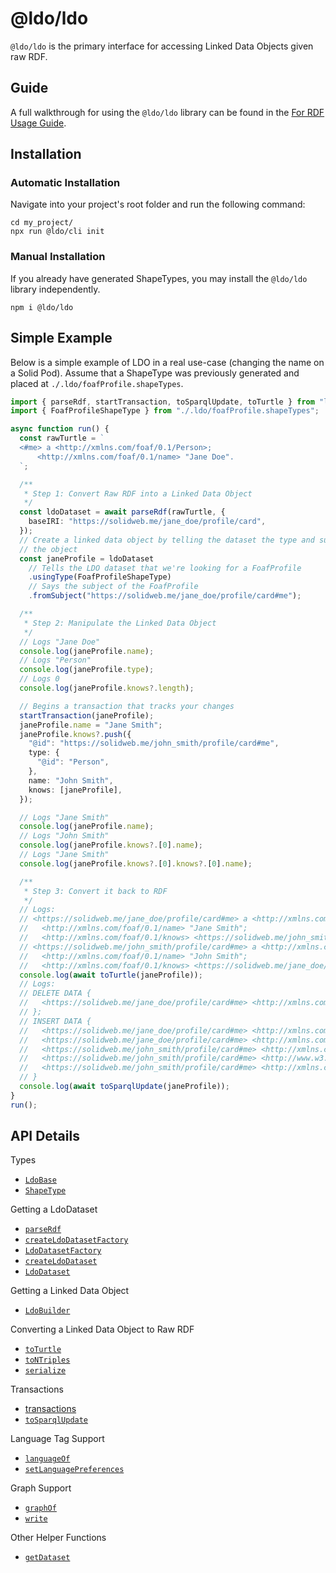 # @ldo/ldo

`@ldo/ldo` is the primary interface for accessing Linked Data Objects given raw RDF.

## Guide

A full walkthrough for using the `@ldo/ldo` library can be found in the [For RDF Usage Guide](https://ldo.js.org/raw_rdf/).

## Installation

### Automatic Installation

Navigate into your project's root folder and run the following command:
```
cd my_project/
npx run @ldo/cli init
```

### Manual Installation

If you already have generated ShapeTypes, you may install the `@ldo/ldo` library independently.

```
npm i @ldo/ldo
```

## Simple Example

Below is a simple example of LDO in a real use-case (changing the name on a Solid Pod). Assume that a ShapeType was previously generated and placed at `./.ldo/foafProfile.shapeTypes`.

```typescript
import { parseRdf, startTransaction, toSparqlUpdate, toTurtle } from "ldo";
import { FoafProfileShapeType } from "./.ldo/foafProfile.shapeTypes";

async function run() {
  const rawTurtle = `
  <#me> a <http://xmlns.com/foaf/0.1/Person>;
      <http://xmlns.com/foaf/0.1/name> "Jane Doe".
  `;

  /**
   * Step 1: Convert Raw RDF into a Linked Data Object
   */
  const ldoDataset = await parseRdf(rawTurtle, {
    baseIRI: "https://solidweb.me/jane_doe/profile/card",
  });
  // Create a linked data object by telling the dataset the type and subject of
  // the object
  const janeProfile = ldoDataset
    // Tells the LDO dataset that we're looking for a FoafProfile
    .usingType(FoafProfileShapeType)
    // Says the subject of the FoafProfile
    .fromSubject("https://solidweb.me/jane_doe/profile/card#me");

  /**
   * Step 2: Manipulate the Linked Data Object
   */
  // Logs "Jane Doe"
  console.log(janeProfile.name);
  // Logs "Person"
  console.log(janeProfile.type);
  // Logs 0
  console.log(janeProfile.knows?.length);

  // Begins a transaction that tracks your changes
  startTransaction(janeProfile);
  janeProfile.name = "Jane Smith";
  janeProfile.knows?.push({
    "@id": "https://solidweb.me/john_smith/profile/card#me",
    type: {
      "@id": "Person",
    },
    name: "John Smith",
    knows: [janeProfile],
  });

  // Logs "Jane Smith"
  console.log(janeProfile.name);
  // Logs "John Smith"
  console.log(janeProfile.knows?.[0].name);
  // Logs "Jane Smith"
  console.log(janeProfile.knows?.[0].knows?.[0].name);

  /**
   * Step 3: Convert it back to RDF
   */
  // Logs:
  // <https://solidweb.me/jane_doe/profile/card#me> a <http://xmlns.com/foaf/0.1/Person>;
  //   <http://xmlns.com/foaf/0.1/name> "Jane Smith";
  //   <http://xmlns.com/foaf/0.1/knows> <https://solidweb.me/john_smith/profile/card#me>.
  // <https://solidweb.me/john_smith/profile/card#me> a <http://xmlns.com/foaf/0.1/Person>;
  //   <http://xmlns.com/foaf/0.1/name> "John Smith";
  //   <http://xmlns.com/foaf/0.1/knows> <https://solidweb.me/jane_doe/profile/card#me>.
  console.log(await toTurtle(janeProfile));
  // Logs:
  // DELETE DATA {
  //   <https://solidweb.me/jane_doe/profile/card#me> <http://xmlns.com/foaf/0.1/name> "Jane Doe" .
  // };
  // INSERT DATA {
  //   <https://solidweb.me/jane_doe/profile/card#me> <http://xmlns.com/foaf/0.1/name> "Jane Smith" .
  //   <https://solidweb.me/jane_doe/profile/card#me> <http://xmlns.com/foaf/0.1/knows> <https://solidweb.me/john_smith/profile/card#me> .
  //   <https://solidweb.me/john_smith/profile/card#me> <http://xmlns.com/foaf/0.1/name> "John Smith" .
  //   <https://solidweb.me/john_smith/profile/card#me> <http://www.w3.org/1999/02/22-rdf-syntax-ns#type> <http://xmlns.com/foaf/0.1/Person> .
  //   <https://solidweb.me/john_smith/profile/card#me> <http://xmlns.com/foaf/0.1/knows> <https://solidweb.me/jane_doe/profile/card#me> .
  // }
  console.log(await toSparqlUpdate(janeProfile));
}
run();
```

## API Details

Types

 - [`LdoBase`](LdoBase.md)
 - [`ShapeType`](ShapeType.md)

 Getting a LdoDataset

 - [`parseRdf`](parseRdf.md)
 - [`createLdoDatasetFactory`](createLdoDatasetFactory.md)
 - [`LdoDatasetFactory`](LdoDatasetFactory.md)
 - [`createLdoDataset`](createLdoDataset.md)
 - [`LdoDataset`](LdoDataset.md)

Getting a Linked Data Object

 - [`LdoBuilder`](LdoBuilder.md)

Converting a Linked Data Object to Raw RDF

 - [`toTurtle`](toTurtle.md)
 - [`toNTriples`](toNTriples.md)
 - [`serialize`](serialize.md)

Transactions

 - [transactions](transactions.md)
 - [`toSparqlUpdate`](toSparqlUpdate.md)

Language Tag Support

 - [`languageOf`](languageOf.md)
 - [`setLanguagePreferences`](setLanguagePreferences.md)

Graph Support

 - [`graphOf`](graphOf.md)
 - [`write`](write.md)

Other Helper Functions

 - [`getDataset`](getDataset.md)

